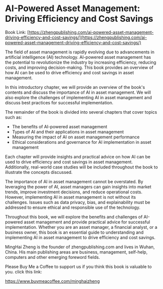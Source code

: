 # AI-Powered Asset Management: Driving Efficiency and Cost Savings

Book Link: [https://zhengpublishing.com/ai-powered-asset-management-driving-efficiency-and-cost-savings/](https://zhengpublishing.com/ai-powered-asset-management-driving-efficiency-and-cost-savings/)

The field of asset management is rapidly evolving due to advancements in artificial intelligence (AI) technology. AI-powered asset management has the potential to revolutionize the industry by increasing efficiency, reducing costs, and improving decision-making. This book provides an overview of how AI can be used to drive efficiency and cost savings in asset management.

In this introductory chapter, we will provide an overview of the book's contents and discuss the importance of AI in asset management. We will also explore the challenges of implementing AI in asset management and discuss best practices for successful implementation.

The remainder of the book is divided into several chapters that cover topics such as:

* The benefits of AI-powered asset management
* Types of AI and their applications in asset management
* Measuring the impact of AI on asset management performance
* Ethical considerations and governance for AI implementation in asset management

Each chapter will provide insights and practical advice on how AI can be used to drive efficiency and cost savings in asset management. Additionally, real-world case studies will be included throughout the book to illustrate the concepts discussed.

The importance of AI in asset management cannot be overstated. By leveraging the power of AI, asset managers can gain insights into market trends, improve investment decisions, and reduce operational costs. However, implementing AI in asset management is not without its challenges. Issues such as data privacy, bias, and explainability must be addressed to ensure ethical and responsible use of the technology.

Throughout this book, we will explore the benefits and challenges of AI-powered asset management and provide practical advice for successful implementation. Whether you are an asset manager, a financial analyst, or a business owner, this book is an essential guide to understanding and implementing AI in asset management to drive efficiency and cost savings.

MingHai Zheng is the founder of zhengpublishing.com and lives in Wuhan, China. His main publishing areas are business, management, self-help, computers and other emerging foreword fields.

Please Buy Me a Coffee to support us if you think this book is valuable to you. click this link:

https://www.buymeacoffee.com/minghaizheng
